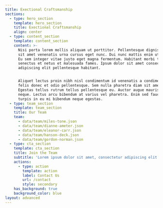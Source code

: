 ```yaml
---
title: Exectional Craftsmanship
sections:
  - type: hero_section
    template: hero_section
    title: Exectional Craftsmanship
    align: center
  - type: content_section
    template: content_section
    content: >-
      Nisi porta lorem mollis aliquam ut porttitor. Pellentesque dignissim enim
      sit amet venenatis urna cursus eget nunc. Dui nunc mattis enim ut tellus.
      Eu sem integer vitae justo eget magna fermentum. Habitant morbi tristique
      senectus et netus et malesuada fames. Ipsum dolor sit amet consectetur
      adipiscing elit pellentesque habitant.


      Aliquet lectus proin nibh nisl condimentum id venenatis a condimentum. Ac
      felis donec et odio pellentesque. Sem nulla pharetra diam sit amet.
      Egestas tellus rutrum tellus pellentesque eu. Auctor augue mauris augue
      neque. Lectus arcu bibendum at varius vel pharetra. Enim sed faucibus
      turpis in eu mi bibendum neque egestas.
  - type: team_section
    template: team_section
    title: Our Team
    team:
      - data/team/miles-tone.json
      - data/team/dianne-ameter.json
      - data/team/eleanor-carr.json
      - data/team/hanson-deck.json
      - data/team/gordon-norman.json
  - type: cta_section
    template: cta_section
    title: Join the Team
    subtitle: 'Lorem ipsum dolor sit amet, consectetur adipiscing elit.'
    actions:
      - type: action
        template: action
        label: Contact Us
        url: /contact
        style: secondary
    has_background: true
    background_color: blue
layout: advanced
---
```

